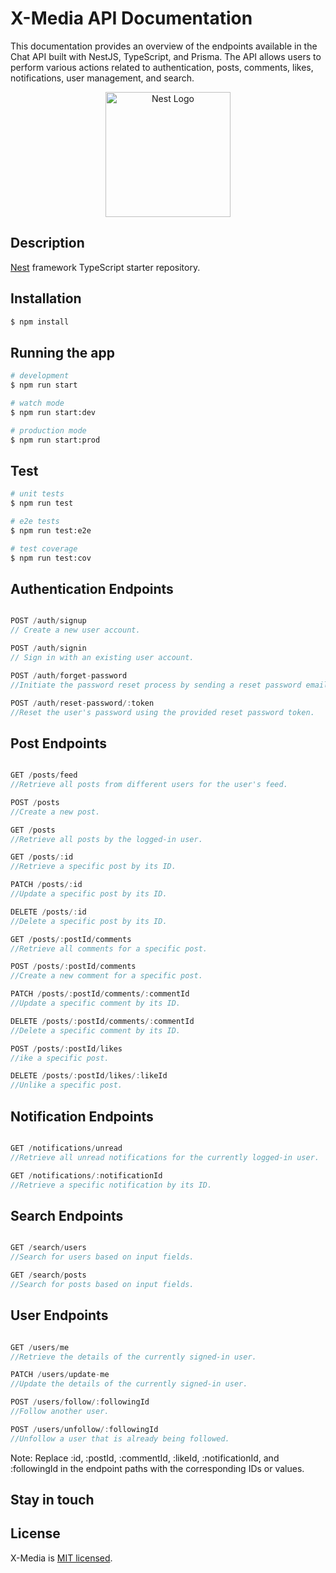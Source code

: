 # X-Media API Documentation

This documentation provides an overview of the endpoints available in the Chat API built with NestJS, TypeScript, and Prisma. The API allows users to perform various actions related to authentication, posts, comments, likes, notifications, user management, and search.

<p align="center">
  <a href="http://nestjs.com/" target="blank"><img src="https://nestjs.com/img/logo-small.svg" width="200" alt="Nest Logo" /></a>
</p>

## Description

[Nest](https://github.com/nestjs/nest) framework TypeScript starter repository.

## Installation

```bash
$ npm install
```

## Running the app

```bash
# development
$ npm run start

# watch mode
$ npm run start:dev

# production mode
$ npm run start:prod
```

## Test

```bash
# unit tests
$ npm run test

# e2e tests
$ npm run test:e2e

# test coverage
$ npm run test:cov
```

## Authentication Endpoints
```javascript

POST /auth/signup
// Create a new user account.

POST /auth/signin
// Sign in with an existing user account.

POST /auth/forget-password
//Initiate the password reset process by sending a reset password email.

POST /auth/reset-password/:token
//Reset the user's password using the provided reset password token.

```

## Post Endpoints
```javascript

GET /posts/feed
//Retrieve all posts from different users for the user's feed.

POST /posts
//Create a new post.

GET /posts
//Retrieve all posts by the logged-in user.

GET /posts/:id
//Retrieve a specific post by its ID.

PATCH /posts/:id
//Update a specific post by its ID.

DELETE /posts/:id
//Delete a specific post by its ID.

GET /posts/:postId/comments
//Retrieve all comments for a specific post.

POST /posts/:postId/comments
//Create a new comment for a specific post.

PATCH /posts/:postId/comments/:commentId
//Update a specific comment by its ID.

DELETE /posts/:postId/comments/:commentId
//Delete a specific comment by its ID.

POST /posts/:postId/likes
//ike a specific post.

DELETE /posts/:postId/likes/:likeId
//Unlike a specific post.

```

## Notification Endpoints
```js

GET /notifications/unread
//Retrieve all unread notifications for the currently logged-in user.

GET /notifications/:notificationId
//Retrieve a specific notification by its ID.

```

## Search Endpoints
```js

GET /search/users
//Search for users based on input fields.

GET /search/posts
//Search for posts based on input fields.

```

## User Endpoints
```js

GET /users/me
//Retrieve the details of the currently signed-in user.

PATCH /users/update-me
//Update the details of the currently signed-in user.

POST /users/follow/:followingId
//Follow another user.

POST /users/unfollow/:followingId
//Unfollow a user that is already being followed.

```

Note: Replace :id, :postId, :commentId, :likeId, :notificationId, and :followingId in the endpoint paths with the corresponding IDs or values.

## Stay in touch

## License

X-Media is [MIT licensed](LICENSE).
